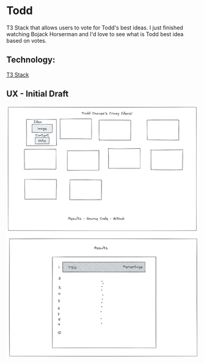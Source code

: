 # Todd

T3 Stack that allows users to vote for Todd's best ideas. I just finished watching Bojack Horserman
and I'd love to see what is Todd best idea based on votes.

## Technology:

[T3 Stack]("https://www.github.com/t3-oss/create-t3-app")

## UX - Initial Draft

![alt todd-ux](https://github.com/makyfj/Todd/blob/main/client/src/assets/draft-todd-ux.png?raw=true)
